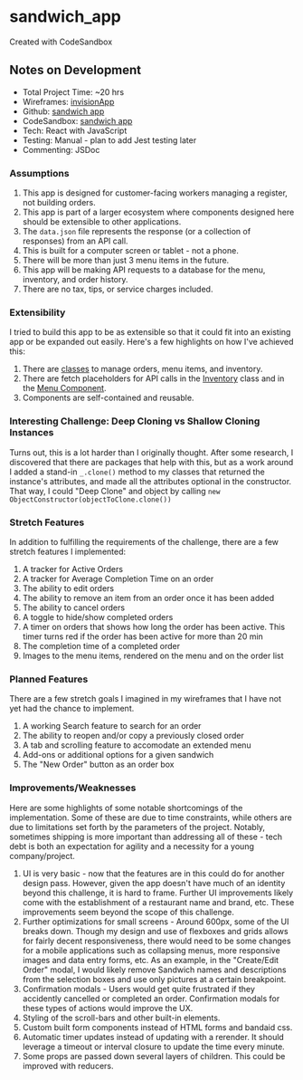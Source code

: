 # sandwich_app

Created with CodeSandbox

## Notes on Development

- Total Project Time: ~20 hrs
- Wireframes: [invisionApp](https://projects.invisionapp.com/freehand/document/5EMWjS6xr)
- Github: [sandwich app](https://github.com/jtmcg/sandwich_app)
- CodeSandbox: [sandwich app](https://codesandbox.io/s/nervous-edison-b670x)
- Tech: React with JavaScript
- Testing: Manual - plan to add Jest testing later
- Commenting: JSDoc

### Assumptions

1. This app is designed for customer-facing workers managing a register, not building orders.
1. This app is part of a larger ecosystem where components designed here should be extensible to other applications.
1. The `data.json` file represents the response (or a collection of responses) from an API call.
1. This is built for a computer screen or tablet - not a phone.
1. There will be more than just 3 menu items in the future.
1. This app will be making API requests to a database for the menu, inventory, and order history.
1. There are no tax, tips, or service charges included.

### Extensibility

I tried to build this app to be as extensible so that it could fit into an existing app or be expanded out easily. Here's a few highlights on how I've achieved this:

1. There are [classes](./src/src) to manage orders, menu items, and inventory.
1. There are fetch placeholders for API calls in the [Inventory](./src/src/inventory.js) class and in the [Menu Component](./src/components/menu/Menu.js).
1. Components are self-contained and reusable.

### Interesting Challenge: Deep Cloning vs Shallow Cloning Instances

Turns out, this is a lot harder than I originally thought. After some research, I discovered that there are packages that help with this, but as a work around I added a stand-in `_.clone()` method to my classes that returned the instance's attributes, and made all the attributes optional in the constructor. That way, I could "Deep Clone" and object by calling `new ObjectConstructor(objectToClone.clone())`

### Stretch Features

In addition to fulfilling the requirements of the challenge, there are a few stretch features I implemented:

1. A tracker for Active Orders
1. A tracker for Average Completion Time on an order
1. The ability to edit orders
1. The ability to remove an item from an order once it has been added
1. The ability to cancel orders
1. A toggle to hide/show completed orders
1. A timer on orders that shows how long the order has been active. This timer turns red if the order has been active for more than 20 min
1. The completion time of a completed order
1. Images to the menu items, rendered on the menu and on the order list

### Planned Features

There are a few stretch goals I imagined in my wireframes that I have not yet had the chance to implement.

1. A working Search feature to search for an order
1. The ability to reopen and/or copy a previously closed order
1. A tab and scrolling feature to accomodate an extended menu
1. Add-ons or additional options for a given sandwich
1. The "New Order" button as an order box

### Improvements/Weaknesses

Here are some highlights of some notable shortcomings of the implementation. Some of these are due to time constraints, while others are due to limitations set forth by the parameters of the project. Notably, sometimes shipping is more important than addressing all of these - tech debt is both an expectation for agility and a necessity for a young company/project.

1. UI is very basic - now that the features are in this could do for another design pass. However, given the app doesn't have much of an identity beyond this challenge, it is hard to frame. Further UI improvements likely come with the establishment of a restaurant name and brand, etc. These improvements seem beyond the scope of this challenge.
1. Further optimizations for small screens - Around 600px, some of the UI breaks down. Though my design and use of flexboxes and grids allows for fairly decent responsiveness, there would need to be some changes for a mobile applications such as collapsing menus, more responsive images and data entry forms, etc. As an example, in the "Create/Edit Order" modal, I would likely remove Sandwich names and descriptions from the selection boxes and use only pictures at a certain breakpoint.
1. Confirmation modals - Users would get quite frustrated if they accidently cancelled or completed an order. Confirmation modals for these types of actions would improve the UX.
1. Styling of the scroll-bars and other built-in elements.
1. Custom built form components instead of HTML forms and bandaid css.
1. Automatic timer updates instead of updating with a rerender. It should leverage a timeout or interval closure to update the time every minute.
1. Some props are passed down several layers of children. This could be improved with reducers.

